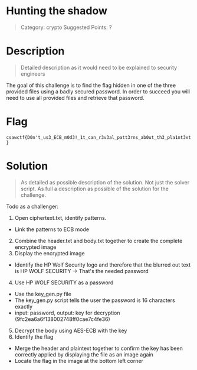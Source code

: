 # Hunting the shadow

> Category: crypto
> Suggested Points: ?

# Description
> Detailed description as it would need to be explained to security engineers

The goal of this challenge is to find the flag hidden in one of the three provided files using a badly secured password. In order to succeed you will need to use all provided files and retrieve that password.


# Flag
`csawctf{D0n't_us3_ECB_m0d3!_1t_can_r3v3al_patt3rns_ab0ut_th3_pla1nt3xt}`

# Solution
> As detailed as possible description of the solution. Not just the solver script. As full a description as possible of the solution for the challenge.

Todo as a challenger:
1. Open ciphertext.txt, identify patterns. 
  - Link the patterns to ECB mode
2. Combine the header.txt and body.txt together to create the complete encrypted image
3. Display the encrypted image 
  - Identify the HP Wolf Security logo and therefore that the blurred out text is HP WOLF SECURITY -> That's the needed password
4. Use HP WOLF SECURITY as a password 
  - Use the key_gen.py file
  - The key_gen.py script tells the user the password is 16 characters exactly  
  - input: password, output: key for decryption (9fc2ea6a6f138002748ff0cae7c4fe36)
5. Decrypt the body using AES-ECB with the key
6. Identify the flag
  - Merge the header and plaintext together to confirm the key has been correctly applied by displaying the file as an image again
  - Locate the flag in the image at the bottom left corner